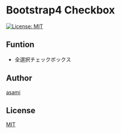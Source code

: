# Bootstrap4 Checkbox

[![License: MIT](https://img.shields.io/badge/License-MIT-yellow.svg)](https://opensource.org/licenses/MIT)


## Funtion

- 全選択チェックボックス


## Author

[asami](http://asami.tokyo)


## License

[MIT](http://b4b4r07.mit-license.org)
